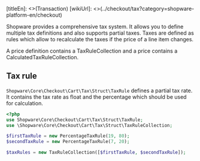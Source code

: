 [titleEn]: <>(Transaction)
[wikiUrl]: <>(../checkout/tax?category=shopware-platform-en/checkout)

Shopware provides a comprehensive tax system. It allows you to define multiple tax definitions 
and also supports partial taxes. Taxes are defined as rules which allow to recalculate 
the taxes if the price of a line item changes.


A price definition contains a TaxRuleCollection and a price contains a CalculatedTaxRuleCollection.

## Tax rule
`Shopware\Core\Checkout\Cart\Tax\Struct\TaxRule` defines a partial tax rate. 
It contains the tax rate as float and the percentage which should be used for calculation.

```php
<?php
use Shopware\Core\Checkout\Cart\Tax\Struct\TaxRule;
use \Shopware\Core\Checkout\Cart\Tax\Struct\TaxRuleCollection;

$firstTaxRule = new PercentageTaxRule(19, 80);
$secondTaxRule = new PercentageTaxRule(7, 20);

$taxRules = new TaxRuleCollection([$firstTaxRule, $secondTaxRule]);
```

